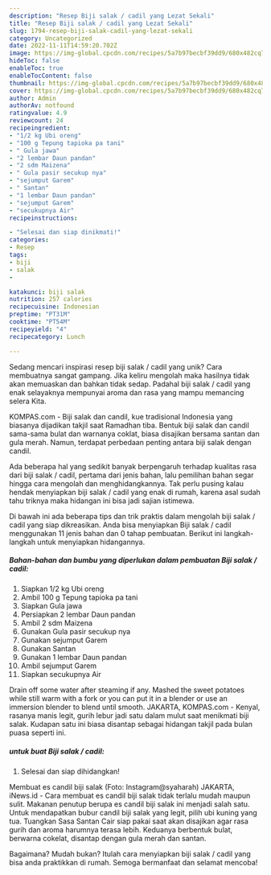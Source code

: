 ```yaml
---
description: "Resep Biji salak / cadil yang Lezat Sekali"
title: "Resep Biji salak / cadil yang Lezat Sekali"
slug: 1794-resep-biji-salak-cadil-yang-lezat-sekali
category: Uncategorized
date: 2022-11-11T14:59:20.702Z
image: https://img-global.cpcdn.com/recipes/5a7b97becbf39dd9/680x482cq70/biji-salak-cadil-foto-resep-utama.jpg
hideToc: false
enableToc: true
enableTocContent: false
thumbnail: https://img-global.cpcdn.com/recipes/5a7b97becbf39dd9/680x482cq70/biji-salak-cadil-foto-resep-utama.jpg
cover: https://img-global.cpcdn.com/recipes/5a7b97becbf39dd9/680x482cq70/biji-salak-cadil-foto-resep-utama.jpg
author: Admin
authorAv: notfound
ratingvalue: 4.9
reviewcount: 24
recipeingredient:
- "1/2 kg Ubi oreng"
- "100 g Tepung tapioka pa tani"
- " Gula jawa"
- "2 lembar Daun pandan"
- "2 sdm Maizena"
- " Gula pasir secukup nya"
- "sejumput Garem"
- " Santan"
- "1 lembar Daun pandan"
- "sejumput Garem"
- "secukupnya Air"
recipeinstructions:

- "Selesai dan siap dinikmati!"
categories:
- Resep
tags:
- biji
- salak
- 

katakunci: biji salak  
nutrition: 257 calories
recipecuisine: Indonesian
preptime: "PT31M"
cooktime: "PT54M"
recipeyield: "4"
recipecategory: Lunch

---
```





Sedang mencari inspirasi resep biji salak / cadil yang unik? Cara membuatnya sangat gampang. Jika keliru mengolah maka hasilnya tidak akan memuaskan dan bahkan tidak sedap. Padahal biji salak / cadil yang enak selayaknya mempunyai aroma dan rasa yang mampu memancing selera Kita.





KOMPAS.com - Biji salak dan candil, kue tradisional Indonesia yang biasanya dijadikan takjil saat Ramadhan tiba. Bentuk biji salak dan candil sama-sama bulat dan warnanya coklat, biasa disajikan bersama santan dan gula merah. Namun, terdapat perbedaan penting antara biji salak dengan candil.

Ada beberapa hal yang sedikit banyak berpengaruh terhadap kualitas rasa dari biji salak / cadil, pertama dari jenis bahan, lalu pemilihan bahan segar hingga cara mengolah dan menghidangkannya. Tak perlu pusing kalau hendak menyiapkan biji salak / cadil yang enak di rumah, karena asal sudah tahu triknya maka hidangan ini bisa jadi sajian istimewa.






Di bawah ini ada beberapa tips dan trik praktis dalam mengolah biji salak / cadil yang siap dikreasikan. Anda bisa menyiapkan Biji salak / cadil menggunakan 11 jenis bahan dan 0 tahap pembuatan. Berikut ini langkah-langkah untuk menyiapkan hidangannya.

<!--inarticleads1-->

##### Bahan-bahan dan bumbu yang diperlukan dalam pembuatan Biji salak / cadil:

1. Siapkan 1/2 kg Ubi oreng
1. Ambil 100 g Tepung tapioka pa tani
1. Siapkan  Gula jawa
1. Persiapkan 2 lembar Daun pandan
1. Ambil 2 sdm Maizena
1. Gunakan  Gula pasir secukup nya
1. Gunakan sejumput Garem
1. Gunakan  Santan
1. Gunakan 1 lembar Daun pandan
1. Ambil sejumput Garem
1. Siapkan secukupnya Air


Drain off some water after steaming if any. Mashed the sweet potatoes while still warm with a fork or you can put it in a blender or use an immersion blender to blend until smooth. JAKARTA, KOMPAS.com - Kenyal, rasanya manis legit, gurih lebur jadi satu dalam mulut saat menikmati biji salak. Kudapan satu ini biasa disantap sebagai hidangan takjil pada bulan puasa seperti ini. 

<!--inarticleads2-->

#####  untuk buat Biji salak / cadil:


1. Selesai dan siap dihidangkan!

Membuat es candil biji salak (Foto: Instagram@syaharah) JAKARTA, iNews.id - Cara membuat es candil biji salak tidak terlalu mudah maupun sulit. Makanan penutup berupa es candil biji salak ini menjadi salah satu. Untuk mendapatkan bubur candil biji salak yang legit, pilih ubi kuning yang tua. Tuangkan Sasa Santan Cair siap pakai saat akan disajikan agar rasa gurih dan aroma harumnya terasa lebih. Keduanya berbentuk bulat, berwarna cokelat, disantap dengan gula merah dan santan. 

Bagaimana? Mudah bukan? Itulah cara menyiapkan biji salak / cadil yang bisa anda praktikkan di rumah. Semoga bermanfaat dan selamat mencoba!

